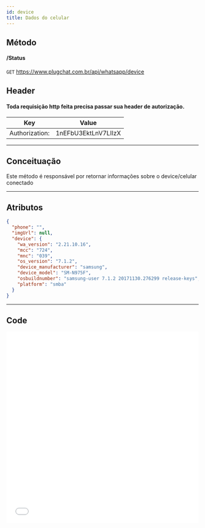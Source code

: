```yaml
---
id: device
title: Dados do celular
---
```


## Método

#### /Status

`GET` https://www.plugchat.com.br/api/whatsapp/device

## Header
#### Toda requisição http feita precisa passar sua header de autorização.


| Key            | Value                   |
| :------------: |   :---------------:     |
| Authorization: |   1nEFbU3EktLnV7LIIzX   |

---

## Conceituação

Este método é responsável por retornar informações sobre o device/celular conectado

---

## Atributos

```json
{
  "phone": "",
  "imgUrl": null,
  "device": {
    "wa_version": "2.21.10.16",
    "mcc": "724",
    "mnc": "039",
    "os_version": "7.1.2",
    "device_manufacturer": "samsung",
    "device_model": "SM-N975F",
    "osbuildnumber": "samsung-user 7.1.2 20171130.276299 release-keys",
    "platform": "smba"
  }
}
```

---

## Code

<iframe src="//api.apiembed.com/?source=https://raw.githubusercontent.com/Z-API/z-api-docs/main/json-examples/device.json&targets=all" frameborder="0" scrolling="no" width="100%" height="500px" seamless></iframe>
